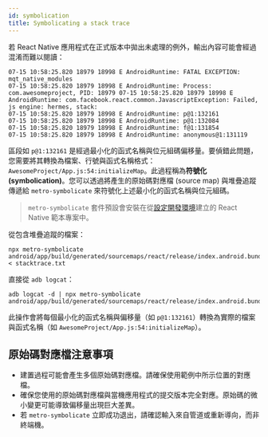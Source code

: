 ```yaml
---
id: symbolication
title: Symbolicating a stack trace
---
```


若 React Native 應用程式在正式版本中拋出未處理的例外，輸出內容可能會經過混淆而難以閱讀：

```shell
07-15 10:58:25.820 18979 18998 E AndroidRuntime: FATAL EXCEPTION: mqt_native_modules
07-15 10:58:25.820 18979 18998 E AndroidRuntime: Process: com.awesomeproject, PID: 18979 07-15 10:58:25.820 18979 18998 E AndroidRuntime: com.facebook.react.common.JavascriptException: Failed, js engine: hermes, stack:
07-15 10:58:25.820 18979 18998 E AndroidRuntime: p@1:132161
07-15 10:58:25.820 18979 18998 E AndroidRuntime: p@1:132084
07-15 10:58:25.820 18979 18998 E AndroidRuntime: f@1:131854
07-15 10:58:25.820 18979 18998 E AndroidRuntime: anonymous@1:131119
```

區段如 `p@1:132161` 是經過最小化的函式名稱與位元組碼偏移量。要偵錯此問題，您需要將其轉換為檔案、行號與函式名稱格式：`AwesomeProject/App.js:54:initializeMap`。此過程稱為**符號化 (symbolication)**。您可以透過將產生的原始碼對應檔 (source map) 與堆疊追蹤傳遞給 `metro-symbolicate` 來符號化上述最小化的函式名稱與位元組碼。

> `metro-symbolicate` 套件預設會安裝在從[設定開發環境](environment-setup)建立的 React Native 範本專案中。

從包含堆疊追蹤的檔案：

```shell
npx metro-symbolicate android/app/build/generated/sourcemaps/react/release/index.android.bundle.map < stacktrace.txt
```

直接從 `adb logcat`：

```shell
adb logcat -d | npx metro-symbolicate android/app/build/generated/sourcemaps/react/release/index.android.bundle.map
```

此操作會將每個最小化的函式名稱與偏移量（如 `p@1:132161`）轉換為實際的檔案與函式名稱（如 `AwesomeProject/App.js:54:initializeMap`）。

## 原始碼對應檔注意事項

- 建置過程可能會產生多個原始碼對應檔。請確保使用範例中所示位置的對應檔。
- 確保您使用的原始碼對應檔與當機應用程式的提交版本完全對應。原始碼的微小變更可能導致偏移量出現巨大差異。
- 若 `metro-symbolicate` 立即成功退出，請確認輸入來自管道或重新導向，而非終端機。